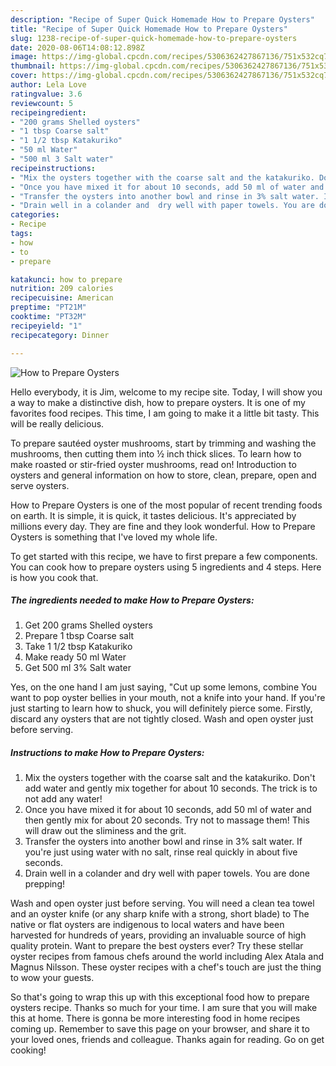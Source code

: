 ```yaml
---
description: "Recipe of Super Quick Homemade How to Prepare Oysters"
title: "Recipe of Super Quick Homemade How to Prepare Oysters"
slug: 1238-recipe-of-super-quick-homemade-how-to-prepare-oysters
date: 2020-08-06T14:08:12.898Z
image: https://img-global.cpcdn.com/recipes/5306362427867136/751x532cq70/how-to-prepare-oysters-recipe-main-photo.jpg
thumbnail: https://img-global.cpcdn.com/recipes/5306362427867136/751x532cq70/how-to-prepare-oysters-recipe-main-photo.jpg
cover: https://img-global.cpcdn.com/recipes/5306362427867136/751x532cq70/how-to-prepare-oysters-recipe-main-photo.jpg
author: Lela Love
ratingvalue: 3.6
reviewcount: 5
recipeingredient:
- "200 grams Shelled oysters"
- "1 tbsp Coarse salt"
- "1 1/2 tbsp Katakuriko"
- "50 ml Water"
- "500 ml 3 Salt water"
recipeinstructions:
- "Mix the oysters together with the coarse salt and the katakuriko. Don&#39;t add water and gently mix together for about 10 seconds. The trick is to not add any water!"
- "Once you have mixed it for about 10 seconds, add 50 ml of water and then gently mix for about 20 seconds. Try not to massage them! This will draw out the sliminess and the grit."
- "Transfer the oysters into another bowl and rinse in 3% salt water. If you&#39;re just using water with no salt, rinse real quickly in about five seconds."
- "Drain well in a colander and  dry well with paper towels. You are done prepping!"
categories:
- Recipe
tags:
- how
- to
- prepare

katakunci: how to prepare 
nutrition: 209 calories
recipecuisine: American
preptime: "PT21M"
cooktime: "PT32M"
recipeyield: "1"
recipecategory: Dinner

---
```



![How to Prepare Oysters](https://img-global.cpcdn.com/recipes/5306362427867136/751x532cq70/how-to-prepare-oysters-recipe-main-photo.jpg)

Hello everybody, it is Jim, welcome to my recipe site. Today, I will show you a way to make a distinctive dish, how to prepare oysters. It is one of my favorites food recipes. This time, I am going to make it a little bit tasty. This will be really delicious.

To prepare sautéed oyster mushrooms, start by trimming and washing the mushrooms, then cutting them into ½ inch thick slices. To learn how to make roasted or stir-fried oyster mushrooms, read on! Introduction to oysters and general information on how to store, clean, prepare, open and serve oysters.

How to Prepare Oysters is one of the most popular of recent trending foods on earth. It is simple, it is quick, it tastes delicious. It's appreciated by millions every day. They are fine and they look wonderful. How to Prepare Oysters is something that I've loved my whole life.


To get started with this recipe, we have to first prepare a few components. You can cook how to prepare oysters using 5 ingredients and 4 steps. Here is how you cook that.

<!--inarticleads1-->

##### The ingredients needed to make How to Prepare Oysters:

1. Get 200 grams Shelled oysters
1. Prepare 1 tbsp Coarse salt
1. Take 1 1/2 tbsp Katakuriko
1. Make ready 50 ml Water
1. Get 500 ml 3% Salt water


Yes, on the one hand I am just saying, &#34;Cut up some lemons, combine You want to pop oyster bellies in your mouth, not a knife into your hand. If you&#39;re just starting to learn how to shuck, you will definitely pierce some. Firstly, discard any oysters that are not tightly closed. Wash and open oyster just before serving. 

<!--inarticleads2-->

##### Instructions to make How to Prepare Oysters:

1. Mix the oysters together with the coarse salt and the katakuriko. Don&#39;t add water and gently mix together for about 10 seconds. The trick is to not add any water!
1. Once you have mixed it for about 10 seconds, add 50 ml of water and then gently mix for about 20 seconds. Try not to massage them! This will draw out the sliminess and the grit.
1. Transfer the oysters into another bowl and rinse in 3% salt water. If you&#39;re just using water with no salt, rinse real quickly in about five seconds.
1. Drain well in a colander and  dry well with paper towels. You are done prepping!


Wash and open oyster just before serving. You will need a clean tea towel and an oyster knife (or any sharp knife with a strong, short blade) to The native or flat oysters are indigenous to local waters and have been harvested for hundreds of years, providing an invaluable source of high quality protein. Want to prepare the best oysters ever? Try these stellar oyster recipes from famous chefs around the world including Alex Atala and Magnus Nilsson. These oyster recipes with a chef&#39;s touch are just the thing to wow your guests. 

So that's going to wrap this up with this exceptional food how to prepare oysters recipe. Thanks so much for your time. I am sure that you will make this at home. There is gonna be more interesting food in home recipes coming up. Remember to save this page on your browser, and share it to your loved ones, friends and colleague. Thanks again for reading. Go on get cooking!
